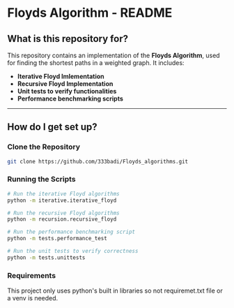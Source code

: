 # Floyds Algorithm - README

## **What is this repository for?**  

This repository contains an implementation of the **Floyds Algorithm**, used for finding the shortest paths in a weighted graph. It includes:  

- **Iterative Floyd Imlementation**  
- **Recursive Floyd Implementation**  
- **Unit tests to verify functionalities**  
- **Performance benchmarking scripts**  

---

## **How do I get set up?**  

### **Clone the Repository**  
```sh
git clone https://github.com/333badi/Floyds_algorithms.git
```


### **Running the Scripts**


```sh
# Run the iterative Floyd algorithms
python -m iterative.iterative_floyd
```

```sh
# Run the recursive Floyd algorithms
python -m recursion.recursive_floyd
```

```sh
# Run the performance benchmarking script
python -m tests.performance_test
```

```sh
# Run the unit tests to verify correctness
python -m tests.unittests
```

### **Requirements**

This project only uses python's built in libraries so not requiremet.txt file or a venv is needed.



